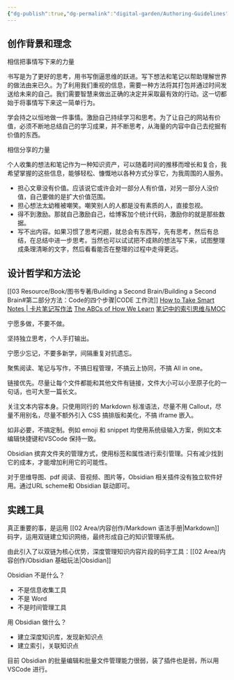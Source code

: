 ```yaml
---
{"dg-publish":true,"dg-permalink":"digital-garden/Authoring-Guidelines","permalink":"/digital-garden/Authoring-Guidelines/","metatags":{"description":"Obsidian 数字花园的创作指南，包含理念、方法、工具等。","og:site_name":"DavonOs","og:title":"花园创作指南","og:type":"article","og:url":"https://zuji.eu.org/digital-garden/Authoring-Guidelines","og:image":null,"og:image:width":"200","og:image:alt":"articlecover","og:locale":"zh_cn"},"dgShowInlineTitle":true}
---
```



## 创作背景和理念

相信把事情写下来的力量

书写是为了更好的思考，用书写倒逼思维的跃进。写下想法和笔记以帮助理解世界的做法由来已久。为了利用我们重视的信息，需要一种方法将其打包并通过时间发送给未来的自己。我们需要智慧来做出正确的决定并采取最有效的行动。这一切都始于将事情写下来这一简单行为。

学会持之以恒地做一件事情。激励自己持续学习和思考。为了让自己的网站有价值，必须不断地总结自己的学习成果，并不断思考，从海量的内容中自己去挖掘有价值的东西。

相信分享的力量

个人收集的想法和笔记作为一种知识资产，可以随着时间的推移而增长和复合，我希望掌握的这些信息，能够轻松、慷慨地以各种方式分享它，为我周围的人服务。

- 担心文章没有价值。应该说它或许会对一部分人有价值，对另一部分人没价值，自己要做的是扩大价值范围。
- 担心想法太幼稚被嘲笑。嘲笑别人的人都是没有素质的人，直接忽视。
- 得不到激励。那就自己激励自己，给博客加个统计代码，激励你的就是那些数据。
- 写不出内容。如果习惯了思考问题，就总会有东西写，先有思考，然后有总结，在总结中进一步思考。当然也可以试试把不成熟的想法写下来，试图整理成条理清晰的文字，然后看看能否在整理的过程中走得更远。

## 设计哲学和方法论
[[03 Resource/Book/图书专著/Building a Second Brain/Building a Second Brain#第二部分方法：Code的四个步骤\|CODE 工作流]]
[How to Take Smart Notes | 卡片笔记写作法](https://book.douban.com/subject/30216624/)
[The ABCs of How We Learn](https://book.douban.com/subject/26930129/)
[笔记中的索引思维与MOC](https://www.bilibili.com/video/BV1N7oiY4EMh?t=223.3)

宁愿多做，不要不做。

坚持独立思考，个人手打输出。

宁愿少忘记，不要多新学，间隔重复对抗遗忘。

聚焦阅读、笔记与写作，不搞日程管理，不搞云上协同，不搞 All in one。

链接优先。尽量让每个文件都能和其他文件有链接，文件大小可以小至原子化的一句话，也可大至一篇长文。

关注文本内容本身。只使用同行的 Markdown 标准语法，尽量不用 Callout，尽量不用别名，尽量不额外引入 CSS 搞排版和美化，不搞 iframe 嵌入。

如非必要，不搞定制。例如 emoji 和 snippet 均使用系统级输入方案，例如文本编辑快捷键和VSCode 保持一致。

Obsidian 摈弃文件夹的管理方式，使用标签和属性进行索引管理。只有减少找到它的成本，才能增加利用它的可能性。

对于思维导图、pdf 阅读、音视频、图片等，Obsidian 相关插件没有独立软件好用。通过URL scheme和 Obsidian 联动即可。

## 实践工具

真正重要的事，是运用 [[02 Area/内容创作/Markdown 语法手册\|Markdown]] 码字，运用双链建立知识网络，最终形成自己的知识管理系统。

由此引入了以双链为核心优势，深度管理知识内容片段的码字工具：[[02 Area/内容创作/Obsidian 基础玩法\|Obsidian]]

Obsidian 不是什么？
- 不是信息收集工具
- 不是 Word
- 不是时间管理工具

用 Obsidian 做什么？
- 建立深度知识库，发现新知识点
- 建立索引，关联知识点 

目前 Obsidian 的批量编辑和批量文件管理能力很弱，装了插件也是弱，所以用 VSCode 进行。